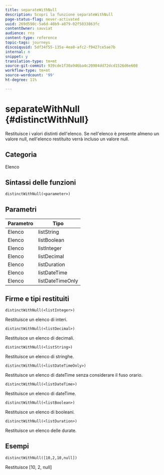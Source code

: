 ```yaml
---
title: separateWithNull
description: Scopri la funzione separateWithNull
page-status-flag: never-activated
uuid: 269d590c-5a6d-40b9-a879-02f5033863fc
contentOwner: sauviat
audience: rns
content-type: reference
topic-tags: journeys
discoiquuid: 5df34f55-135a-4ea8-afc2-f9427ce5ae7b
internal: n
snippet: y
translation-type: tm+mt
source-git-commit: 939cde1f30a946ba4c20984dd72dcd1526d6e608
workflow-type: tm+mt
source-wordcount: '99'
ht-degree: 11%

---
```



# separateWithNull {#distinctWithNull}

Restituisce i valori distinti dell&#39;elenco. Se nell&#39;elenco è presente almeno un valore null, nell&#39;elenco restituito verrà incluso un valore null.

## Categoria

Elenco

## Sintassi delle funzioni

`distinctWithNull(<parameter>)`

## Parametri

| Parametro | Tipo |
|-----------|------------------|
| Elenco | listString |
| Elenco | listBoolean |
| Elenco | listInteger |
| Elenco | listDecimal |
| Elenco | listDuration |
| Elenco | listDateTime |
| Elenco | listDateTimeOnly |

## Firme e tipi restituiti

`distinctWithNull(<listInteger>)`

Restituisce un elenco di interi.

`distinctWithNull(<listDecimal>)`

Restituisce un elenco di decimali.

`distinctWithNull(<listString>)`

Restituisce un elenco di stringhe.

`distinctWithNull(<listDateTimeOnly>)`

Restituisce un elenco di dateTime senza considerare il fuso orario.

`distinctWithNull(<listDateTime>)`

Restituisce un elenco di dateTime.

`distinctWithNull(<listBoolean>)`

Restituisce un elenco di booleani.

`distinctWithNull(<listDuration>)`

Restituisce un elenco delle durate.

## Esempi

`distinctWithNull([10,2,10,null])`

Restituisce [10, 2, null]
